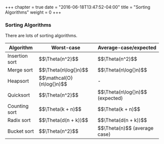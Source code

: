 +++
chapter = true
date = "2016-06-18T13:47:52-04:00"
title = "Sorting Algorithms"
weight = 0
+++
### Sorting Algorithms
There are lots of sorting algorithms.


<table>
  <thead>
    <tr>
      <th>
        Algorithm
      </th>
      <th>
        Worst-case
      </th>
      <th>
        Average-case/expected
      </th>
    </tr>
  </thead>
  <tr>
    <td>
      Insertion sort
    </td>
    <td>
      $$\Theta(n^2)$$
    </td>
    <td>
      $$\Theta(n^2)$$
    </td>
  </tr>
  <tr>
    <td>
      Merge sort
    </td>
    <td>
      $$\Theta(n\log{}n)$$
    </td>
    <td>
      $$\Theta(n\log{}n)$$
    </td>
  </tr>
  <tr>
    <td>
      Heapsort
    </td>
    <td>
      $$\mathcal{O}(n\log{}n)$$
    </td>
    <td>
      -
    </td>
  </tr>
  <tr>
    <td>
      Quicksort
    </td>
    <td>
      $$\Theta(n^2)$$
    </td>
    <td>
      $$\Theta(n\log{}n)$$ (expected)
    </td>
  </tr>
  <tr>
    <td>
      Counting sort
    </td>
    <td>
      $$\Theta(k + n)$$
    </td>
    <td>
      $$\Theta(k + n)$$
    </td>
  </tr>
  <tr>
    <td>
      Radix sort
    </td>
    <td>
      $$\Theta(d(n + k))$$
    </td>
    <td>
      $$\Theta(d(n + k))$$
    </td>
  </tr>
  <tr>
    <td>
      Bucket sort
    </td>
    <td>
      $$\Theta(n^2)$$
    </td>
    <td>
      $$\Theta(n)$$ (average case)
    </td>
  </tr>
</table>
